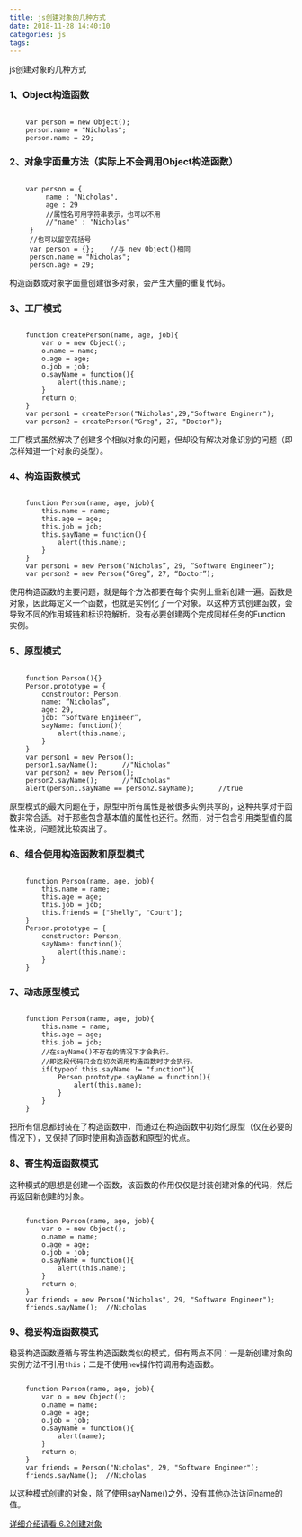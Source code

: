 ```yaml
---
title: js创建对象的几种方式
date: 2018-11-28 14:40:10
categories: js
tags:
---
```

js创建对象的几种方式
<!--more-->
### 1、Object构造函数
<pre><code>
    var person = new Object();
    person.name = "Nicholas";
    person.name = 29;
</code></pre>

### 2、对象字面量方法（实际上不会调用Object构造函数）
<pre><code>
    var person = {
         name : "Nicholas",
         age : 29
         //属性名可用字符串表示，也可以不用
         //"name" : "Nicholas"
     }
     //也可以留空花括号
     var person = {};    //与 new Object()相同
     person.name = "Nicholas";
     person.age = 29;
</code></pre>

构造函数或对象字面量创建很多对象，会产生大量的重复代码。

### 3、工厂模式
<pre><code>
    function createPerson(name, age, job){
        var o = new Object();
        o.name = name;
        o.age = age;
        o.job = job;
        o.sayName = function(){
            alert(this.name);
        }
        return o;
    }
    var person1 = createPerson("Nicholas",29,"Software Enginerr");
    var person2 = createPerson("Greg", 27, "Doctor");
</code></pre>

工厂模式虽然解决了创建多个相似对象的问题，但却没有解决对象识别的问题（即怎样知道一个对象的类型）。

### 4、构造函数模式
<pre><code>
    function Person(name, age, job){
        this.name = name;
        this.age = age;
        this.job = job;
        this.sayName = function(){
            alert(this.name);
        }
    }
    var person1 = new Person(“Nicholas”, 29, “Software Engineer”);
    var person2 = new Person(“Greg”, 27, “Doctor”);
</code></pre>

 使用构造函数的主要问题，就是每个方法都要在每个实例上重新创建一遍。函数是对象，因此每定义一个函数，也就是实例化了一个对象。以这种方式创建函数，会导致不同的作用域链和标识符解析。没有必要创建两个完成同样任务的Function实例。

### 5、原型模式
<pre><code>
    function Person(){}
    Person.prototype = {
        constroutor: Person,
        name: “Nicholas”,
        age: 29,
        job: “Software Engineer”,
        sayName: function(){
            alert(this.name);
        }
    }
    var person1 = new Person();
    person1.sayName();      //"Nicholas"
    var person2 = new Person();
    person2.sayName();      //"NIcholas"
    alert(person1.sayName == person2.sayName);      //true
</code></pre>

原型模式的最大问题在于，原型中所有属性是被很多实例共享的，这种共享对于函数非常合适。对于那些包含基本值的属性也还行。然而，对于包含引用类型值的属性来说，问题就比较突出了。
### 6、组合使用构造函数和原型模式
<pre><code>
    function Person(name, age, job){
        this.name = name;
        this.age = age;
        this.job = job;
        this.friends = ["Shelly", "Court"];
    }
    Person.prototype = {
        constructor: Person,
        sayName: function(){
            alert(this.name);
        }
    }
</code></pre>

### 7、动态原型模式
<pre><code>
    function Person(name, age, job){
        this.name = name;
        this.age = age;
        this.job = job;
        //在sayName()不存在的情况下才会执行。
        //即这段代码只会在初次调用构造函数时才会执行。
        if(typeof this.sayName != "function"){
            Person.prototype.sayName = function(){
                alert(this.name);
            }
        }
    }
</code></pre>

把所有信息都封装在了构造函数中，而通过在构造函数中初始化原型（仅在必要的情况下），又保持了同时使用构造函数和原型的优点。

### 8、寄生构造函数模式
这种模式的思想是创建一个函数，该函数的作用仅仅是封装创建对象的代码，然后再返回新创建的对象。

<pre><code>
    function Person(name, age, job){
        var o = new Object();
        o.name = name;
        o.age = age;
        o.job = job;
        o.sayName = function(){
            alert(this.name);
        }
        return o;
    }
    var friends = new Person("Nicholas", 29, "Software Engineer");
    friends.sayName();  //Nicholas
</code></pre>

### 9、稳妥构造函数模式
稳妥构造函数遵循与寄生构造函数类似的模式，但有两点不同：一是新创建对象的实例方法不引用`this`；二是不使用`new`操作符调用构造函数。

<pre><code>
    function Person(name, age, job){
        var o = new Object();
        o.name = name;
        o.age = age;
        o.job = job;
        o.sayName = function(){
            alert(name);
        }
        return o;
    }
    var friends = Person("Nicholas", 29, "Software Engineer");
    friends.sayName();  //Nicholas
</code></pre>

以这种模式创建的对象，除了使用sayName()之外，没有其他办法访问name的值。

[详细介绍请看 6.2创建对象](https://github.com/zhaoxi06/Professional-JavaScript-for-Web-Developers/blob/master/%E5%85%AD%E3%80%81%E9%9D%A2%E5%90%91%E5%AF%B9%E8%B1%A1%E7%9A%84%E7%A8%8B%E5%BA%8F%E8%AE%BE%E8%AE%A1/note.md)